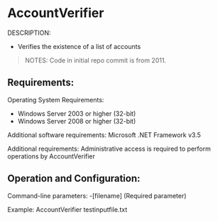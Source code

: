 
# AccountVerifier

DESCRIPTION: 
- Verifies the existence of a list of accounts

> NOTES: Code in initial repo commit is from 2011. 

## Requirements:

Operating System Requirements:
- Windows Server 2003 or higher (32-bit)
- Windows Server 2008 or higher (32-bit)

Additional software requirements:
Microsoft .NET Framework v3.5

Additional requirements:
Administrative access is required to perform operations by AccountVerifier


## Operation and Configuration:

Command-line parameters:
-[filename] (Required parameter)

Example:
AccountVerifier testinputfile.txt

